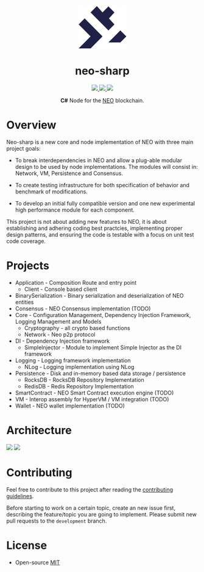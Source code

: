 <p align="center">
<img
    src="https://raw.githubusercontent.com/CityOfZion/visual-identity/develop/_CoZ%20Branding/_Logo/_Logo%20icon/_PNG%20200x178px/CoZ_Icon_DARKBLUE_200x178px.png"
    width="125px"
  >
</p>

<h1 align="center">neo-sharp</h1>

<p align="center">      
  <a href="https://travis-ci.org/CityOfZion/neo-sharp">
    <img src="https://travis-ci.org/CityOfZion/neo-sharp.svg?branch=master">
  </a>
  <a href="https://codecov.io/gh/CityOfZion/neo-sharp">
    <img src="https://codecov.io/gh/CityOfZion/neo-sharp/branch/master/graph/badge.svg" />
  </a>
  <a href="https://github.com/CityOfZion/neo-sharp/blob/master/LICENSE">
    <img src="https://img.shields.io/badge/license-MIT-blue.svg">
  </a>

</p>

<p align="center">
  <b>C#</b> Node for the <a href="https://neo.org">NEO</a> blockchain.
</p>

# Overview

Neo-sharp is a new core and node implementation of NEO with three main project goals:

- To break interdependencies in NEO and allow a plug-able modular design to be used by node implementations. The modules will consist in: Network, VM, Persistence and Consensus.

- To create testing infrastructure for both specification of behavior and benchmark of modifications.

- To develop an initial fully compatible version and one new experimental high performance module for each component.

This project is not about adding new features to NEO, it is about establishing and adhering coding best practcies, implementing proper design patterns, and ensuring the code is testable with a focus on unit test code coverage.

# Projects

* Application - Composition Route and entry point
	* Client - Console based client
* BinarySerialization - Binary serialization and deserialization of NEO entities
* Consensus - NEO Consensus implementation (TODO)
* Core - Configuration Management, Dependency Injection Framework, Logging Management and Models
	* Cryptography - all crypto based functions
	* Network - Neo p2p protocol
* DI - Dependency Injection framework
	* SimpleInjector - Module to implement Simple Injector as the DI framework
* Logging - Logging framework implementation
	* NLog - Logging implementation using NLog
* Persistence - Disk and in-memory based data storage / persistence
	* RocksDB - RocksDB Repository Implementation
	* RedisDB - Redis Repository Implementation
* SmartContract - NEO Smart Contract execution engine (TODO)
* VM - Interop assembly for HyperVM / VM integration (TODO)
* Wallet - NEO wallet implementation (TODO)

# Architecture 
<img src="https://trello-attachments.s3.amazonaws.com/5abf13a56a3d403651be77b1/5aca3d04b38bd3a13691eb14/4c583187ab49b7502c4a663cbdc61882/Client-Usage-Diagram.PNG">

<img src="https://trello-attachments.s3.amazonaws.com/5abf13a56a3d403651be77b1/5aca3cf96cd4c979a002adf7/a6e3922803a5dd7cf888fe8f43f5ffd5/Node-Usage-Diagram.PNG">

# Contributing

Feel free to contribute to this project after reading the
[contributing guidelines](https://github.com/CityOfZion/neo-sharp/blob/master/CONTRIBUTING.md).

Before starting to work on a certain topic, create an new issue first, describing the feature/topic you are going to implement. Please submit new pull requests to the `development` branch.

# License

- Open-source [MIT](https://github.com/CityOfZion/neo-sharp/blob/master/LICENCE.md)
